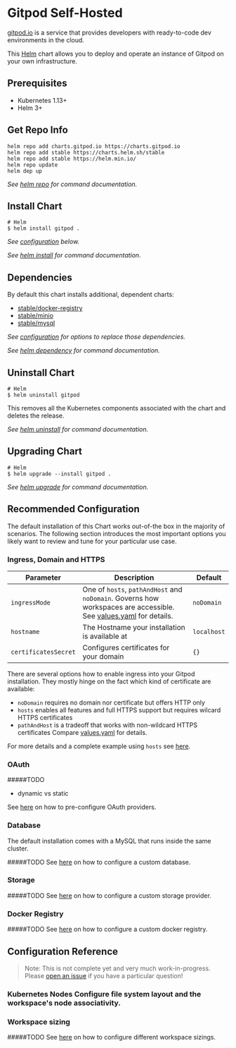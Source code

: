 # Gitpod Self-Hosted

[gitpod.io](https://gitpod.io) is a service that provides developers with ready-to-code dev environments in the cloud.

This [Helm](https://helm.sh) chart allows you to deploy and operate an instance of Gitpod on your own infrastructure.


## Prerequisites

- Kubernetes 1.13+
- Helm 3+


## Get Repo Info

```console
helm repo add charts.gitpod.io https://charts.gitpod.io
helm repo add stable https://charts.helm.sh/stable
helm repo add stable https://helm.min.io/
helm repo update
helm dep up
```

_See [helm repo](https://helm.sh/docs/helm/helm_repo/) for command documentation._


## Install Chart

```console
# Helm
$ helm install gitpod .
```

_See [configuration](#configuration) below._

_See [helm install](https://helm.sh/docs/helm/helm_install/) for command documentation._


## Dependencies

By default this chart installs additional, dependent charts:

- [stable/docker-registry](https://github.com/helm/charts/tree/master/stable/docker-registry)
- [stable/minio](https://github.com/minio/charts)
- [stable/mysql](https://github.com/helm/charts/tree/master/stable/mysql)

_See [configuration](#configuration) for options to replace those dependencies._

_See [helm dependency](https://helm.sh/docs/helm/helm_dependency/) for command documentation._


## Uninstall Chart

```console
# Helm
$ helm uninstall gitpod
```

This removes all the Kubernetes components associated with the chart and deletes the release.

_See [helm uninstall](https://helm.sh/docs/helm/helm_uninstall/) for command documentation._


## Upgrading Chart

```console
# Helm
$ helm upgrade --install gitpod .
```

_See [helm upgrade](https://helm.sh/docs/helm/helm_upgrade/) for command documentation._


## Recommended Configuration

The default installation of this Chart works out-of-the box in the majority of scenarios. The following section
introduces the most important options you likely want to review and tune for your particular use case.


### Ingress, Domain and HTTPS

| Parameter            | Description                                    | Default                                                 |
|----------------------|------------------------------------------------|---------------------------------------------------------|
| `ingressMode`        | One of `hosts`, `pathAndHost` and `noDomain`. Governs how workspaces are accessible. See [values.yaml](https://github.com/gitpod-io/gitpod/blob/master/chart/values.yaml) for details. | `noDomain`         |
| `hostname`           | The Hostname your installation is available at | `localhost`                                             |
| `certificatesSecret` | Configures certificates for your domain        | `{}`                                                    |

There are several options how to enable ingress into your Gitpod installation. They mostly hinge on the fact which kind of certificate are available:
 - `noDomain` requires no domain nor certificate but offers HTTP only
 - `hosts` enables all features and full HTTPS support but requires wilcard HTTPS certificates
 - `pathAndHost` is a tradeoff that works with non-wildcard HTTPS certificates
Compare [values.yaml](./values.yaml) for details.

For more details and a complete example using `hosts` see [here](https://www.gitpod.io/docs/self-hosted/latest/install/configure-ingress/).


### OAuth

#####TODO
 - dynamic vs static

See [here](https://www.gitpod.io/docs/self-hosted/latest/install/oauth/) on how to pre-configure OAuth providers.


### Database

The default installation comes with a MySQL that runs inside the same cluster.

#####TODO
See [here](https://www.gitpod.io/docs/self-hosted/latest/install/database/) on how to configure a custom database.


### Storage

#####TODO
See [here](https://www.gitpod.io/docs/self-hosted/latest/install/storage/) on how to configure a custom storage provider.


### Docker Registry

#####TODO
See [here](https://www.gitpod.io/docs/self-hosted/latest/install/docker-registry/) on how to configure a custom docker registry.


## Configuration Reference

 > Note: This is not complete yet and very much work-in-progress. Please [open an issue](https://github.com/gitpod-io/gitpod/issues/new?template=question.md) if you have a particular question!


### Kubernetes Nodes Configure file system layout and the workspace's node associativity.

### Workspace sizing

#####TODO
See [here](https://www.gitpod.io/docs/self-hosted/latest/install/workspaces/) on how to configure different workspace sizings.
